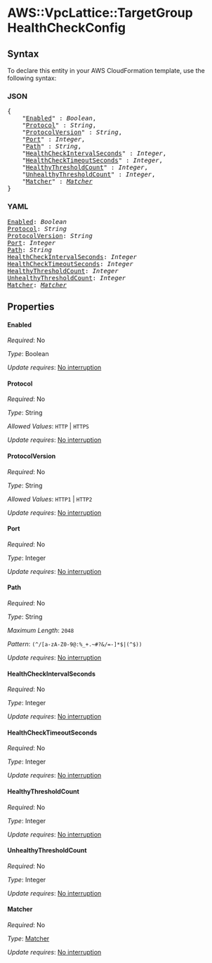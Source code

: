# AWS::VpcLattice::TargetGroup HealthCheckConfig

## Syntax

To declare this entity in your AWS CloudFormation template, use the following syntax:

### JSON

<pre>
{
    "<a href="#enabled" title="Enabled">Enabled</a>" : <i>Boolean</i>,
    "<a href="#protocol" title="Protocol">Protocol</a>" : <i>String</i>,
    "<a href="#protocolversion" title="ProtocolVersion">ProtocolVersion</a>" : <i>String</i>,
    "<a href="#port" title="Port">Port</a>" : <i>Integer</i>,
    "<a href="#path" title="Path">Path</a>" : <i>String</i>,
    "<a href="#healthcheckintervalseconds" title="HealthCheckIntervalSeconds">HealthCheckIntervalSeconds</a>" : <i>Integer</i>,
    "<a href="#healthchecktimeoutseconds" title="HealthCheckTimeoutSeconds">HealthCheckTimeoutSeconds</a>" : <i>Integer</i>,
    "<a href="#healthythresholdcount" title="HealthyThresholdCount">HealthyThresholdCount</a>" : <i>Integer</i>,
    "<a href="#unhealthythresholdcount" title="UnhealthyThresholdCount">UnhealthyThresholdCount</a>" : <i>Integer</i>,
    "<a href="#matcher" title="Matcher">Matcher</a>" : <i><a href="matcher.md">Matcher</a></i>
}
</pre>

### YAML

<pre>
<a href="#enabled" title="Enabled">Enabled</a>: <i>Boolean</i>
<a href="#protocol" title="Protocol">Protocol</a>: <i>String</i>
<a href="#protocolversion" title="ProtocolVersion">ProtocolVersion</a>: <i>String</i>
<a href="#port" title="Port">Port</a>: <i>Integer</i>
<a href="#path" title="Path">Path</a>: <i>String</i>
<a href="#healthcheckintervalseconds" title="HealthCheckIntervalSeconds">HealthCheckIntervalSeconds</a>: <i>Integer</i>
<a href="#healthchecktimeoutseconds" title="HealthCheckTimeoutSeconds">HealthCheckTimeoutSeconds</a>: <i>Integer</i>
<a href="#healthythresholdcount" title="HealthyThresholdCount">HealthyThresholdCount</a>: <i>Integer</i>
<a href="#unhealthythresholdcount" title="UnhealthyThresholdCount">UnhealthyThresholdCount</a>: <i>Integer</i>
<a href="#matcher" title="Matcher">Matcher</a>: <i><a href="matcher.md">Matcher</a></i>
</pre>

## Properties

#### Enabled

_Required_: No

_Type_: Boolean

_Update requires_: [No interruption](https://docs.aws.amazon.com/AWSCloudFormation/latest/UserGuide/using-cfn-updating-stacks-update-behaviors.html#update-no-interrupt)

#### Protocol

_Required_: No

_Type_: String

_Allowed Values_: <code>HTTP</code> | <code>HTTPS</code>

_Update requires_: [No interruption](https://docs.aws.amazon.com/AWSCloudFormation/latest/UserGuide/using-cfn-updating-stacks-update-behaviors.html#update-no-interrupt)

#### ProtocolVersion

_Required_: No

_Type_: String

_Allowed Values_: <code>HTTP1</code> | <code>HTTP2</code>

_Update requires_: [No interruption](https://docs.aws.amazon.com/AWSCloudFormation/latest/UserGuide/using-cfn-updating-stacks-update-behaviors.html#update-no-interrupt)

#### Port

_Required_: No

_Type_: Integer

_Update requires_: [No interruption](https://docs.aws.amazon.com/AWSCloudFormation/latest/UserGuide/using-cfn-updating-stacks-update-behaviors.html#update-no-interrupt)

#### Path

_Required_: No

_Type_: String

_Maximum Length_: <code>2048</code>

_Pattern_: <code>(^/[a-zA-Z0-9@:%_+.~#?&/=-]*$|(^$))</code>

_Update requires_: [No interruption](https://docs.aws.amazon.com/AWSCloudFormation/latest/UserGuide/using-cfn-updating-stacks-update-behaviors.html#update-no-interrupt)

#### HealthCheckIntervalSeconds

_Required_: No

_Type_: Integer

_Update requires_: [No interruption](https://docs.aws.amazon.com/AWSCloudFormation/latest/UserGuide/using-cfn-updating-stacks-update-behaviors.html#update-no-interrupt)

#### HealthCheckTimeoutSeconds

_Required_: No

_Type_: Integer

_Update requires_: [No interruption](https://docs.aws.amazon.com/AWSCloudFormation/latest/UserGuide/using-cfn-updating-stacks-update-behaviors.html#update-no-interrupt)

#### HealthyThresholdCount

_Required_: No

_Type_: Integer

_Update requires_: [No interruption](https://docs.aws.amazon.com/AWSCloudFormation/latest/UserGuide/using-cfn-updating-stacks-update-behaviors.html#update-no-interrupt)

#### UnhealthyThresholdCount

_Required_: No

_Type_: Integer

_Update requires_: [No interruption](https://docs.aws.amazon.com/AWSCloudFormation/latest/UserGuide/using-cfn-updating-stacks-update-behaviors.html#update-no-interrupt)

#### Matcher

_Required_: No

_Type_: <a href="matcher.md">Matcher</a>

_Update requires_: [No interruption](https://docs.aws.amazon.com/AWSCloudFormation/latest/UserGuide/using-cfn-updating-stacks-update-behaviors.html#update-no-interrupt)

